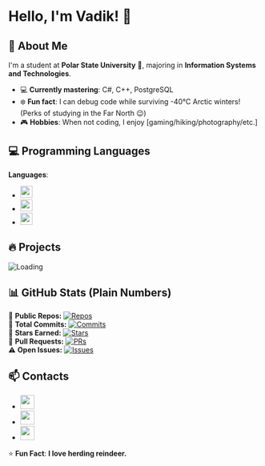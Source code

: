 # Hello, I'm Vadik! :wave:

## :rocket: About Me  
I'm a student at **Polar State University** :school:, majoring in **Information Systems and Technologies**.  
- :computer: **Currently mastering**: C#, C++, PostgreSQL  
- :snowflake: **Fun fact**: I can debug code while surviving -40°C Arctic winters! (Perks of studying in the Far North :wink:)  
- :video_game: **Hobbies**: When not coding, I enjoy [gaming/hiking/photography/etc.]   

## :computer: Programming Languages 
**Languages**:  
- <img src="https://img.shields.io/badge/C%23-239120?style=flat&logo=c-sharp&logoColor=white" height="24">
- <img src="https://img.shields.io/badge/C%2B%2B-00599C?style=flat&logo=c%2B%2B&logoColor=white" height="24">
- <img src="https://img.shields.io/badge/PostgreSQL-4169E1?style=flat&logo=postgresql&logoColor=white" height="24">

## :fire: Projects
![Loading](https://i.gifer.com/ZZ5H.gif)

## 📊 GitHub Stats (Plain Numbers)

🔢 **Public Repos:** [![Repos](https://badgen.net/github/repos/Slavyanin2005?color=blue)](https://github.com/Slavyanin2005?tab=repositories)  
💾 **Total Commits:** [![Commits](https://badgen.net/github/commits/Slavyanin2005?color=green)](https://github.com/Slavyanin2005)  
🌟 **Stars Earned:** [![Stars](https://badgen.net/github/stars/Slavyanin2005?color=yellow)](https://github.com/Slavyanin2005)  
🔄 **Pull Requests:** [![PRs](https://badgen.net/github/prs/Slavyanin2005?color=purple)](https://github.com/Slavyanin2005/pulls)  
⚠️ **Open Issues:** [![Issues](https://badgen.net/github/open-issues/Slavyanin2005?color=red)](https://github.com/Slavyanin2005/issues)

## 📫 Contacts
- <a href="https://t.me/kavalski228"><img src="https://img.shields.io/badge/Telegram-26A5E4?style=for-the-badge&logo=telegram&logoColor=white" height="28"></a>
- <a href="https://discord.com/users/366151961671893002"><img src="https://img.shields.io/badge/Discord-5865F2?style=for-the-badge&logo=discord&logoColor=white" height="28"></a>
- <a href="mailto:ostafinskijvadim@gmail.com"><img src="https://img.shields.io/badge/Email-D14836?style=for-the-badge&logo=gmail&logoColor=white" height="28"></a>

:star: **Fun Fact**: **I love herding reindeer.** 
